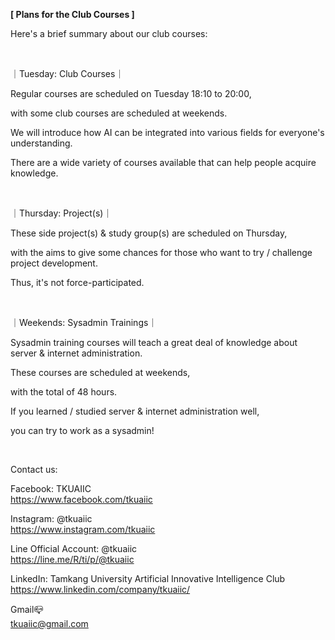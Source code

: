 **[ Plans for the Club Courses ]**

Here's a brief summary about our club courses:

&nbsp;

｜Tuesday: Club Courses｜

Regular courses are scheduled on Tuesday 18:10 to 20:00,

with some club courses are scheduled at weekends.

We will introduce how AI can be integrated into various fields for everyone's understanding.

There are a wide variety of courses available that can help people acquire knowledge.

&nbsp;

｜Thursday: Project(s)｜

These side project(s) & study group(s) are scheduled on Thursday,

with the aims to give some chances for those who want to try / challenge project development.

Thus, it's not force-participated.

&nbsp;

｜Weekends: Sysadmin Trainings｜

Sysadmin training courses will teach a great deal of knowledge about server & internet administration.

These courses are scheduled at weekends,

with the total of 48 hours.

If you learned / studied server & internet administration well,

you can try to work as a sysadmin!

&nbsp;

Contact us:

Facebook: TKUAIIC <br />https://www.facebook.com/tkuaiic

Instagram: @tkuaiic <br />https://www.instagram.com/tkuaiic

Line Official Account: @tkuaiic <br />https://line.me/R/ti/p/@tkuaiic

LinkedIn: Tamkang University Artificial Innovative Intelligence Club <br />https://www.linkedin.com/company/tkuaiic/

Gmail📪 <br />tkuaiic@gmail.com
